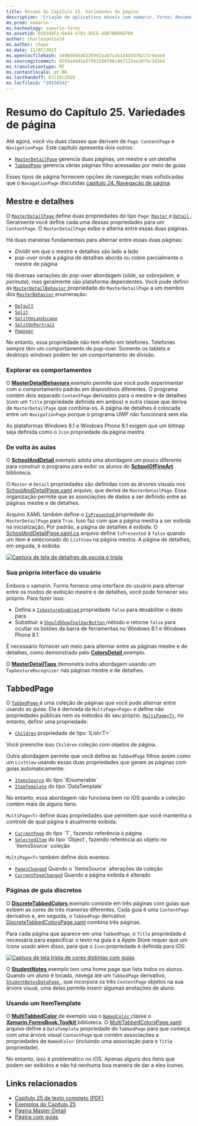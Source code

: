 ```yaml
---
title: Resumo do Capítulo 25. Variedades de página
description: 'Criação de aplicativos móveis com xamarin. Forms: Resumo do Capítulo 25. Variedades de página'
ms.prod: xamarin
ms.technology: xamarin-forms
ms.assetid: D1D348F2-6A44-4781-ADCE-A0B7BB9AEF89
author: charlespetzold
ms.author: chape
ms.date: 11/07/2017
ms.openlocfilehash: 3496504ed6326992aabfceb1d4d3476223c9e4e0
ms.sourcegitcommit: 8555a4dd1a579b2206f86c867125ee20fbc3d264
ms.translationtype: MT
ms.contentlocale: pt-BR
ms.lasthandoff: 07/19/2018
ms.locfileid: "39156542"
---
```

# <a name="summary-of-chapter-25-page-varieties"></a>Resumo do Capítulo 25. Variedades de página

Até agora, você viu duas classes que derivam de `Page`: `ContentPage` e `NavigationPage`. Este capítulo apresenta dois outros:

- [`MasterDetailPage`](xref:Xamarin.Forms.MasterDetailPage) gerencia duas páginas, um mestre e um detalhe
- [`TabbedPage`](xref:Xamarin.Forms.TabbedPage) gerencia várias páginas filho acessadas por meio de guias

Esses tipos de página fornecem opções de navegação mais sofisticadas que o `NavagationPage` discutidas [capítulo 24. Navegação de página](~/xamarin-forms/creating-mobile-apps-xamarin-forms/summaries/chapter24.md).

## <a name="master-and-detail"></a>Mestre e detalhes

O [ `MasterDetailPage` ](xref:Xamarin.Forms.MasterDetailPage) define duas propriedades do tipo `Page`: [ `Master` ](xref:Xamarin.Forms.MasterDetailPage.Master) e [ `Detail` ](xref:Xamarin.Forms.MasterDetailPage.Detail). Geralmente você define cada uma dessas propriedades para um `ContentPage`. O `MasterDetailPage` exibe e alterna entre essas duas páginas.

Há duas maneiras fundamentais para alternar entre essas duas páginas:

- *Dividir* em que o mestre e detalhes são lado a lado
- *pop-over* onde a página de detalhes aborda ou cobre parcialmente o mestre de página

Há diversas variações do *pop-over* abordagem (*slide*, *se sobrepõem*, e *permuta*), mas geralmente são plataforma dependentes. Você pode definir as [ `MasterDetailBehavior` ](xref:Xamarin.Forms.MasterDetailPage.MasterBehavior) propriedade do `MasterDetailPage` a um membro dos [ `MasterBehavior` ](xref:Xamarin.Forms.MasterBehavior) enumeração:

- [`Default`](xref:Xamarin.Forms.MasterBehavior.Default)
- [`Split`](xref:Xamarin.Forms.MasterBehavior.Split)
- [`SplitOnLandscape`](xref:Xamarin.Forms.MasterBehavior.SplitOnLandscape)
- [`SplitOnPortrait`](xref:Xamarin.Forms.MasterBehavior.SplitOnPortrait)
- [`Popover`](xref:Xamarin.Forms.MasterBehavior.Popover)

No entanto, essa propriedade não tem efeito em telefones. Telefones sempre têm um comportamento de pop-over. Somente os tablets e desktops windows podem ter um comportamento de divisão.

### <a name="exploring-the-behaviors"></a>Explorar os comportamentos

O [ **MasterDetailBehaviors** ](https://github.com/xamarin/xamarin-forms-book-samples/tree/master/Chapter25/MasterDetailBehaviors) exemplo permite que você pode experimentar com o comportamento padrão em dispositivos diferentes. O programa contém dois separado `ContentPage` derivados para o mestre e de detalhes (com um `Title` propriedade definida em ambos) e outra classe que deriva de `MasterDetailPage` que combina-os. A página de detalhes é colocada entre um `NavigationPage` porque o programa UWP não funcionará sem ela.

As plataformas Windows 8.1 e Windows Phone 8.1 exigem que um bitmap seja definida como o `Icon` propriedade da página mestra.

### <a name="back-to-school"></a>De volta às aulas

O [ **SchoolAndDetail** ](https://github.com/xamarin/xamarin-forms-book-samples/tree/master/Chapter25/SchoolAndDetail) exemplo adota uma abordagem um pouco diferente para construir o programa para exibir os alunos do [ **SchoolOfFineArt** ](https://github.com/xamarin/xamarin-forms-book-samples/tree/master/Libraries/SchoolOfFineArt) biblioteca.

O `Master` e `Detail` propriedades são definidas com as árvores visuais nos [SchoolAndDetailPage.xaml](https://github.com/xamarin/xamarin-forms-book-samples/blob/master/Chapter25/SchoolAndDetail/SchoolAndDetail/SchoolAndDetail/SchoolAndDetailPage.xaml) arquivo, que deriva de `MasterDetailPage`. Essa organização permite que as associações de dados a ser definido entre as páginas mestre e de detalhes.

Arquivo XAML também define o [ `IsPresented` ](xref:Xamarin.Forms.MasterDetailPage.IsPresented) propriedade do `MasterDetailPage` para `True`. Isso faz com que a página mestra a ser exibida na inicialização; Por padrão, a página de detalhes é exibida. O [SchoolAndDetailPage.xaml.cs](https://github.com/xamarin/xamarin-forms-book-samples/blob/master/Chapter25/SchoolAndDetail/SchoolAndDetail/SchoolAndDetail/SchoolAndDetailPage.xaml.cs) arquivo define `IsPresented` à `false` quando um item é selecionado do `ListView` na página mestra. A página de detalhes, em seguida, é exibida:

[![Captura de tela de detalhes de escola e tripla](images/ch25fg09-small.png "página de detalhes de um MasterDetailPage")](images/ch25fg09-large.png#lightbox "página de detalhes de um MasterDetailPage")

### <a name="your-own-user-interface"></a>Sua própria interface do usuário

Embora o xamarin. Forms fornece uma interface do usuário para alternar entre os modos de exibição mestre e de detalhes, você pode fornecer seu próprio. Para fazer isso:

- Defina a [ `IsGestureEnabled` ](xref:Xamarin.Forms.MasterDetailPage.IsGestureEnabled) propriedade `false` para desabilitar o dedo para
- Substituir a [ `ShouldShowToolbarButton` ](xref:Xamarin.Forms.MasterDetailPage.ShouldShowToolbarButton) método e retorne `false` para ocultar os botões da barra de ferramentas no Windows 8.1 e Windows Phone 8.1.

É necessário fornecer um meio para alternar entre as páginas mestre e de detalhes, como demonstrado pelo [ **ColorsDetail** ](https://github.com/xamarin/xamarin-forms-book-samples/tree/master/Chapter25/ColorsDetails) exemplo.

O [ **MasterDetailTaps** ](https://github.com/xamarin/xamarin-forms-book-samples/tree/master/Chapter25/MasterDetailTaps) demonstra outra abordagem usando um `TapGestureRecognizer` nas páginas mestre e de detalhes.

## <a name="tabbedpage"></a>TabbedPage

O [ `TabbedPage` ](xref:Xamarin.Forms.TabbedPage) é uma coleção de páginas que você pode alternar entre usando as guias. Ela é derivada da `MultiPage<Page>` e define não propriedades públicas nem os métodos do seu próprio. [`MultiPage<T>`](xref:Xamarin.Forms.MultiPage`1), no entanto, definir uma propriedade:

- [`Children`](xref:Xamarin.Forms.MultiPage`1.Children) propriedade de tipo `IList<T>`

Você preenche isso `Children` coleção com objetos de página.

Outra abordagem permite que você defina as `TabbedPage` filhos assim como um `ListView` usando essas duas propriedades que geram as páginas com guias automaticamente:

- [`ItemsSource`](xref:Xamarin.Forms.MultiPage`1.ItemsSource) do tipo `IEnumerable`
- [`ItemTemplate`](xref:Xamarin.Forms.MultiPage`1.ItemTemplate) do tipo `DataTemplate`

No entanto, essa abordagem não funciona bem no iOS quando a coleção contém mais de alguns itens.

`MultiPage<T>` define duas propriedades que permitem que você mantenha o controle de qual página é atualmente exibida:

- [`CurrentPage`](xref:Xamarin.Forms.MultiPage`1.CurrentPage) do tipo `T`, fazendo referência à página
- [`SelectedItem`](xref:Xamarin.Forms.MultiPage`1.SelectedItem) do tipo `Object`, fazendo referência ao objeto no `ItemsSource` coleção

`MultiPage<T>` também define dois eventos:

- [`PagesChanged`](xref:Xamarin.Forms.MultiPage`1.PagesChanged) Quando o `ItemsSource` alterações da coleção
- [`CurrentPageChanged`](xref:Xamarin.Forms.MultiPage`1.CurrentPageChanged) Quando a página exibida é alterado

### <a name="discrete-tab-pages"></a>Páginas de guia discretos

O [ **DiscreteTabbedColors** ](https://github.com/xamarin/xamarin-forms-book-samples/tree/master/Chapter25/DiscreteTabbedColors) exemplo consiste em três páginas com guias que exibem as cores de três maneiras diferentes. Cada guia é uma `ContentPage` derivativo e, em seguida, o `TabbedPage` derivativo [DiscreteTabbedColorsPage.xaml](https://github.com/xamarin/xamarin-forms-book-samples/blob/master/Chapter25/DiscreteTabbedColors/DiscreteTabbedColors/DiscreteTabbedColors/DiscreteTabbedColorsPage.xaml) combina três páginas.

Para cada página que aparece em uma `TabbedPage`, o `Title` propriedade é necessária para especificar o texto na guia e a Apple Store requer que um ícone usado além disso, para que o `Icon` propriedade é definida para iOS:

[![Captura de tela tripla de cores distintas com guias](images/ch25fg13-small.png "TabbedPage")](images/ch25fg13-large.png#lightbox "TabbedPage")

O [ **StudentNotes** ](https://github.com/xamarin/xamarin-forms-book-samples/tree/master/Chapter25/StudentNotes) exemplo tem uma home page que lista todos os alunos. Quando um aluno é tocado, navega até um `TabbedPage` derivativo, [ `StudentNotesDataPage` ](https://github.com/xamarin/xamarin-forms-book-samples/blob/master/Chapter25/StudentNotes/StudentNotes/StudentNotes/StudentNotesDataPage.xaml), que incorpora os três `ContentPage` objetos na sua árvore visual, uma delas permite inserir algumas anotações de aluno.

### <a name="using-an-itemtemplate"></a>Usando um ItemTemplate

O [ **MultiTabbedColor** ](https://github.com/xamarin/xamarin-forms-book-samples/tree/master/Chapter25/MultiTabbedColors) de exemplo usa o [ `NamedColor` ](https://github.com/xamarin/xamarin-forms-book-samples/blob/master/Libraries/Xamarin.FormsBook.Toolkit/Xamarin.FormsBook.Toolkit/NamedColor.cs) classe o [ **Xamarin.FormsBook.Toolkit** ](https://github.com/xamarin/xamarin-forms-book-samples/tree/master/Libraries/Xamarin.FormsBook.Toolkit) biblioteca. O [MultiTabbedColorsPage.xaml](https://github.com/xamarin/xamarin-forms-book-samples/blob/master/Chapter25/MultiTabbedColors/MultiTabbedColors/MultiTabbedColors/MultiTabbedColorsPage.xaml) arquivo define a `DataTemplate` propriedade do `TabbedPage` para que começa com uma árvore visual `ContentPage` que contém associações a propriedades de `NamedColor` (incluindo uma associação para o `Title` propriedade).

No entanto, isso é problemático no iOS. Apenas alguns dos itens que podem ser exibidos e não há nenhuma boa maneira de dar a eles ícones.



## <a name="related-links"></a>Links relacionados

- [Capítulo 25 de texto completo (PDF)](https://download.xamarin.com/developer/xamarin-forms-book/XamarinFormsBook-Ch25-Apr2016.pdf)
- [Exemplos do Capítulo 25](https://github.com/xamarin/xamarin-forms-book-samples/tree/master/Chapter25)
- [Página Master-Detail](~/xamarin-forms/app-fundamentals/navigation/master-detail-page.md)
- [Página com guias](~/xamarin-forms/app-fundamentals/navigation/tabbed-page.md)
